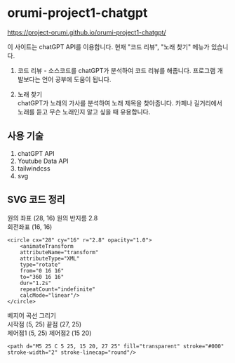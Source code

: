 # orumi-project1-chatgpt
https://project-orumi.github.io/orumi-project1-chatgpt/

이 사이트는 chatGPT API를 이용합니다. 현재 "코드 리뷰", "노래 찾기" 메뉴가 있습니다.
1. 코드 리뷰 - 소스코드를 chatGPT가 분석하여 코드 리뷰를 해줍니다. 프로그램 개발보다는 언어 공부에 도움이 됩니다.

2. 노래 찾기\
chatGPT가 노래의 가사를 분석하여 노래 제목을 찾아줍니다. 카페나 길거리에서 노래를 듣고 무슨 노래인지 알고 싶을 때 유용합니다.

## 사용 기술
1. chatGPT API
2. Youtube Data API
3. tailwindcss
4. svg

## SVG 코드 정리
원의 좌표 (28, 16) 원의 반지름 2.8\
회전좌표 (16, 16)
```
<circle cx="28" cy="16" r="2.8" opacity="1.0">
    <animateTransform
    attributeName="transform"
    attributeType="XML"
    type="rotate"
    from="0 16 16"
    to="360 16 16"
    dur="1.2s"
    repeatCount="indefinite"
    calcMode="linear"/>
</circle>
```
베지어 곡선 그리기\
시작점 (5, 25) 끝점 (27, 25)\
제어점1 (5, 25) 제어점2 (15 20)
```
<path d="M5 25 C 5 25, 15 20, 27 25" fill="transparent" stroke="#000" stroke-width="2" stroke-linecap="round"/>
```